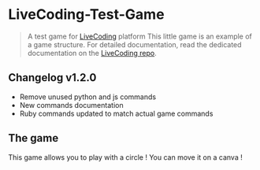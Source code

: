 # LiveCoding-Test-Game

> A test game for [LiveCoding](https://github.com/CPNV-ES/LiveCoding) platform
> This little game is an example of a game structure. For detailed documentation,
> read the dedicated documentation on the [LiveCoding repo](https://github.com/CPNV-ES/LiveCoding/tree/master/docs).

## Changelog v1.2.0

* Remove unused python and js commands
* New commands documentation
* Ruby commands updated to match actual game commands

## The game

This game allows you to play with a circle !
You can move it on a canva !
